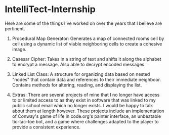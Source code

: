 # IntelliTect-Internship
Here are some of the things I've worked on over the years that I believe are pertinent.

1. Procedural Map Generator:
   Generates a map of connected rooms cell by cell using a dynamic list of viable neighboring cells to
   create a cohesive image.
2. Casesar Cipher:
   Takes in a string of text and shifts it along the alphabet to encrypt a message. Also able to
   decrypt encoded messages.
3. Linked List Class:
   A structure for organizing data based on nested "nodes" that contain data and references to their
   immediate neighboor. Contains methods for altering, reading, and displaying the list.

4. Extras:
   There are several projects of mine that I no longer have access to or limited access to as they
   exist in software that was linked to my public school email which no longer exists. I would be
   happy to talk about them at length however. These projects include an implementation of Conway's
   game of life in code.org's painter interface, an unbeatable tic-tac-toe bot, and a game where challenges
   adapted to the player to provide a consistent experience.
